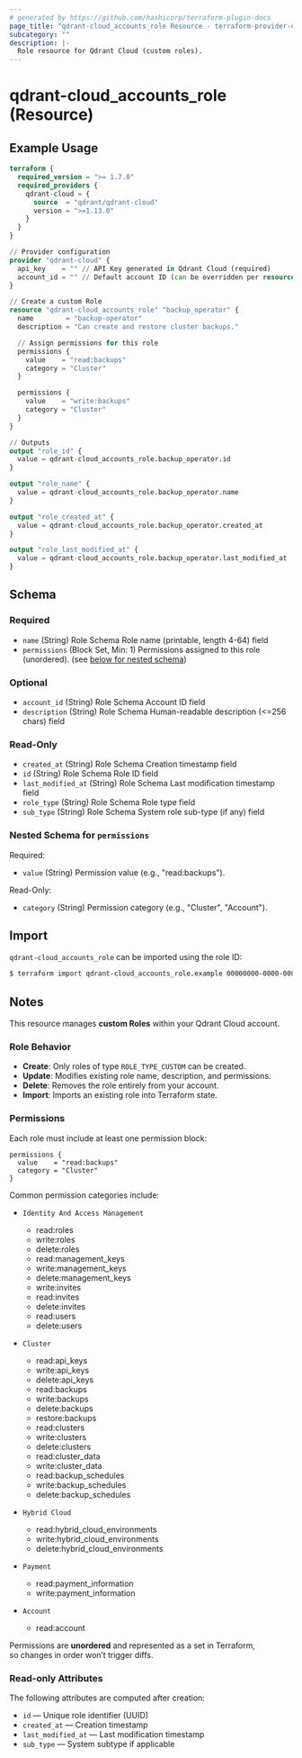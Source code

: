 ```yaml
---
# generated by https://github.com/hashicorp/terraform-plugin-docs
page_title: "qdrant-cloud_accounts_role Resource - terraform-provider-qdrant-cloud"
subcategory: ""
description: |-
  Role resource for Qdrant Cloud (custom roles).
---
```


# qdrant-cloud_accounts_role (Resource)

## Example Usage

```terraform
terraform {
  required_version = ">= 1.7.0"
  required_providers {
    qdrant-cloud = {
      source  = "qdrant/qdrant-cloud"
      version = ">=1.13.0"
    }
  }
}

// Provider configuration
provider "qdrant-cloud" {
  api_key    = "" // API Key generated in Qdrant Cloud (required)
  account_id = "" // Default account ID (can be overridden per resource)
}

// Create a custom Role
resource "qdrant-cloud_accounts_role" "backup_operator" {
  name        = "backup-operator"
  description = "Can create and restore cluster backups."

  // Assign permissions for this role
  permissions {
    value    = "read:backups"
    category = "Cluster"
  }

  permissions {
    value    = "write:backups"
    category = "Cluster"
  }
}

// Outputs
output "role_id" {
  value = qdrant-cloud_accounts_role.backup_operator.id
}

output "role_name" {
  value = qdrant-cloud_accounts_role.backup_operator.name
}

output "role_created_at" {
  value = qdrant-cloud_accounts_role.backup_operator.created_at
}

output "role_last_modified_at" {
  value = qdrant-cloud_accounts_role.backup_operator.last_modified_at
}
```

<!-- schema generated by tfplugindocs -->
## Schema

### Required

- `name` (String) Role Schema Role name (printable, length 4-64) field
- `permissions` (Block Set, Min: 1) Permissions assigned to this role (unordered). (see [below for nested schema](#nestedblock--permissions))

### Optional

- `account_id` (String) Role Schema Account ID field
- `description` (String) Role Schema Human-readable description (<=256 chars) field

### Read-Only

- `created_at` (String) Role Schema Creation timestamp field
- `id` (String) Role Schema Role ID field
- `last_modified_at` (String) Role Schema Last modification timestamp field
- `role_type` (String) Role Schema Role type field
- `sub_type` (String) Role Schema System role sub-type (if any) field

<a id="nestedblock--permissions"></a>
### Nested Schema for `permissions`

Required:

- `value` (String) Permission value (e.g., "read:backups").

Read-Only:

- `category` (String) Permission category (e.g., "Cluster", "Account").




## Import

`qdrant-cloud_accounts_role` can be imported using the role ID:

```bash
$ terraform import qdrant-cloud_accounts_role.example 00000000-0000-0000-0000-000000000000
```

## Notes

This resource manages **custom Roles** within your Qdrant Cloud account.

### Role Behavior

- **Create**: Only roles of type `ROLE_TYPE_CUSTOM` can be created.  
- **Update**: Modifies existing role name, description, and permissions.  
- **Delete**: Removes the role entirely from your account.  
- **Import**: Imports an existing role into Terraform state.

### Permissions

Each role must include at least one permission block:

```hcl
permissions {
  value    = "read:backups"
  category = "Cluster"
}
```

Common permission categories include:

- `Identity And Access Management`
  - read:roles
  - write:roles
  - delete:roles
  - read:management_keys
  - write:management_keys
  - delete:management_keys
  - write:invites
  - read:invites
  - delete:invites
  - read:users
  - delete:users

- `Cluster`
  - read:api_keys
  - write:api_keys
  - delete:api_keys
  - read:backups
  - write:backups
  - delete:backups
  - restore:backups
  - read:clusters
  - write:clusters
  - delete:clusters
  - read:cluster_data
  - write:cluster_data
  - read:backup_schedules
  - write:backup_schedules
  - delete:backup_schedules

- `Hybrid Cloud`
  - read:hybrid_cloud_environments
  - write:hybrid_cloud_environments
  - delete:hybrid_cloud_environments

- `Payment`
  - read:payment_information
  - write:payment_information

- `Account`
  - read:account

Permissions are **unordered** and represented as a set in Terraform,  
so changes in order won’t trigger diffs.

### Read-only Attributes

The following attributes are computed after creation:
- `id` — Unique role identifier (UUID)
- `created_at` — Creation timestamp
- `last_modified_at` — Last modification timestamp
- `sub_type` — System subtype if applicable
